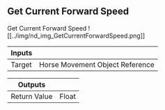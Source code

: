 ## Get Current Forward Speed
Get Current Forward Speed
![[../img/nd_img_GetCurrentForwardSpeed.png]]

|Inputs||
|--|--|
| Target | Horse Movement Object Reference |

|Outputs||
|--|--|
| Return Value | Float |
